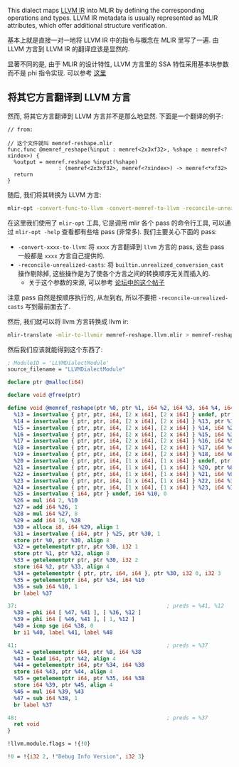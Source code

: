 This dialect maps [LLVM IR](https://llvm.org/docs/LangRef.html) into MLIR by defining the corresponding operations and types. LLVM IR metadata is usually represented as MLIR attributes, which offer additional structure verification.

基本上就是直接一对一地将 LLVM IR 中的指令与概念在 MLIR 里写了一遍. 由 LLVM 方言到 LLVM IR 的翻译应该是显然的.

显著不同的是, 由于 MLIR 的设计特性, LLVM 方言里的 SSA 特性采用基本块参数而不是 phi 指令实现. 可以参考 [这里](https://mlir.llvm.org/docs/Dialects/LLVM/#phi-nodes-and-block-arguments)

## 将其它方言翻译到 LLVM 方言

然而, 将其它方言翻译到 LLVM 方言并不是那么地显然. 下面是一个翻译的例子:

````mlir
// from: 

// 这个文件就叫 memref-reshape.mlir
func.func @memref_reshape(%input : memref<2x3xf32>, %shape : memref<?xindex>) {
  %output = memref.reshape %input(%shape)
                : (memref<2x3xf32>, memref<?xindex>) -> memref<*xf32>
  return
}
````

随后, 我们将其转换为 LLVM 方言:

````bash
mlir-opt -convert-func-to-llvm -convert-memref-to-llvm -reconcile-unrealized-casts memref-reshape.mlir > memref-reshape.llvm.mlir
````

在这里我们使用了 `mlir-opt` 工具, 它是调用 mlir 各个 pass 的命令行工具, 可以通过 `mlir-opt -help` 查看都有些啥 pass (非常多). 我们主要关心下面的 pass:

* `-convert-xxxx-to-llvm`: 将 `xxxx` 方言翻译到 `llvm` 方言的 pass, 这些 pass 一般都是 `xxxx` 方言自己提供的.
* `-reconcile-unrealized-casts`: 将 `builtin.unrealized_conversion_cast` 操作剔除掉, 这些操作是为了使各个方言之间的转换顺序无关而插入的.
  * 关于这个参数的来源, 可以参考 [论坛中的这个帖子](https://discourse.llvm.org/t/how-to-convert-affine-dialect-llvm-ir/4710/3)

注意 pass 自然是按顺序执行的, 从左到右, 所以不要把 `-reconcile-unrealized-casts` 写到最前面去了.

然后, 我们就可以将 llvm 方言转换成 llvm ir:

````bash
mlir-translate -mlir-to-llvmir memref-reshape.llvm.mlir > memref-reshape.llvm
````

然后我们应该就能得到这个东西了:

````llvm
; ModuleID = 'LLVMDialectModule'
source_filename = "LLVMDialectModule"

declare ptr @malloc(i64)

declare void @free(ptr)

define void @memref_reshape(ptr %0, ptr %1, i64 %2, i64 %3, i64 %4, i64 %5, i64 %6, ptr %7, ptr %8, i64 %9, i64 %10, i64 %11) {
  %13 = insertvalue { ptr, ptr, i64, [2 x i64], [2 x i64] } undef, ptr %0, 0
  %14 = insertvalue { ptr, ptr, i64, [2 x i64], [2 x i64] } %13, ptr %1, 1
  %15 = insertvalue { ptr, ptr, i64, [2 x i64], [2 x i64] } %14, i64 %2, 2
  %16 = insertvalue { ptr, ptr, i64, [2 x i64], [2 x i64] } %15, i64 %3, 3, 0
  %17 = insertvalue { ptr, ptr, i64, [2 x i64], [2 x i64] } %16, i64 %5, 4, 0
  %18 = insertvalue { ptr, ptr, i64, [2 x i64], [2 x i64] } %17, i64 %4, 3, 1
  %19 = insertvalue { ptr, ptr, i64, [2 x i64], [2 x i64] } %18, i64 %6, 4, 1
  %20 = insertvalue { ptr, ptr, i64, [1 x i64], [1 x i64] } undef, ptr %7, 0
  %21 = insertvalue { ptr, ptr, i64, [1 x i64], [1 x i64] } %20, ptr %8, 1
  %22 = insertvalue { ptr, ptr, i64, [1 x i64], [1 x i64] } %21, i64 %9, 2
  %23 = insertvalue { ptr, ptr, i64, [1 x i64], [1 x i64] } %22, i64 %10, 3, 0
  %24 = insertvalue { ptr, ptr, i64, [1 x i64], [1 x i64] } %23, i64 %11, 4, 0
  %25 = insertvalue { i64, ptr } undef, i64 %10, 0
  %26 = mul i64 2, %10
  %27 = add i64 %26, 1
  %28 = mul i64 %27, 8
  %29 = add i64 16, %28
  %30 = alloca i8, i64 %29, align 1
  %31 = insertvalue { i64, ptr } %25, ptr %30, 1
  store ptr %0, ptr %30, align 8
  %32 = getelementptr ptr, ptr %30, i32 1
  store ptr %1, ptr %32, align 8
  %33 = getelementptr ptr, ptr %30, i32 2
  store i64 %2, ptr %33, align 4
  %34 = getelementptr { ptr, ptr, i64, i64 }, ptr %30, i32 0, i32 3
  %35 = getelementptr i64, ptr %34, i64 %10
  %36 = sub i64 %10, 1
  br label %37

37:                                               ; preds = %41, %12
  %38 = phi i64 [ %47, %41 ], [ %36, %12 ]
  %39 = phi i64 [ %46, %41 ], [ 1, %12 ]
  %40 = icmp sge i64 %38, 0
  br i1 %40, label %41, label %48

41:                                               ; preds = %37
  %42 = getelementptr i64, ptr %8, i64 %38
  %43 = load i64, ptr %42, align 4
  %44 = getelementptr i64, ptr %34, i64 %38
  store i64 %43, ptr %44, align 4
  %45 = getelementptr i64, ptr %35, i64 %38
  store i64 %39, ptr %45, align 4
  %46 = mul i64 %39, %43
  %47 = sub i64 %38, 1
  br label %37

48:                                               ; preds = %37
  ret void
}

!llvm.module.flags = !{!0}

!0 = !{i32 2, !"Debug Info Version", i32 3}
````
